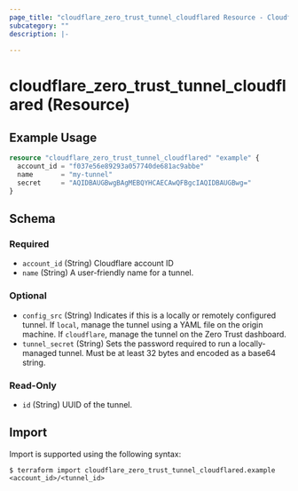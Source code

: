 ```yaml
---
page_title: "cloudflare_zero_trust_tunnel_cloudflared Resource - Cloudflare"
subcategory: ""
description: |-
  
---
```


# cloudflare_zero_trust_tunnel_cloudflared (Resource)



## Example Usage

```terraform
resource "cloudflare_zero_trust_tunnel_cloudflared" "example" {
  account_id = "f037e56e89293a057740de681ac9abbe"
  name       = "my-tunnel"
  secret     = "AQIDBAUGBwgBAgMEBQYHCAECAwQFBgcIAQIDBAUGBwg="
}
```
<!-- schema generated by tfplugindocs -->
## Schema

### Required

- `account_id` (String) Cloudflare account ID
- `name` (String) A user-friendly name for a tunnel.

### Optional

- `config_src` (String) Indicates if this is a locally or remotely configured tunnel. If `local`, manage the tunnel using a YAML file on the origin machine. If `cloudflare`, manage the tunnel on the Zero Trust dashboard.
- `tunnel_secret` (String) Sets the password required to run a locally-managed tunnel. Must be at least 32 bytes and encoded as a base64 string.

### Read-Only

- `id` (String) UUID of the tunnel.

## Import

Import is supported using the following syntax:

```shell
$ terraform import cloudflare_zero_trust_tunnel_cloudflared.example <account_id>/<tunnel_id>
```
